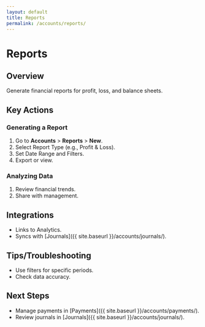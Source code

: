 ```yaml
---
layout: default
title: Reports
permalink: /accounts/reports/
---
```


# Reports

## Overview
Generate financial reports for profit, loss, and balance sheets.

## Key Actions

### Generating a Report
1. Go to **Accounts** > **Reports** > **New**.
2. Select Report Type (e.g., Profit & Loss).
3. Set Date Range and Filters.
4. Export or view.

### Analyzing Data
1. Review financial trends.
2. Share with management.

## Integrations
- Links to Analytics.
- Syncs with [Journals]({{ site.baseurl }}/accounts/journals/).

## Tips/Troubleshooting
- Use filters for specific periods.
- Check data accuracy.

## Next Steps
- Manage payments in [Payments]({{ site.baseurl }}/accounts/payments/).
- Review journals in [Journals]({{ site.baseurl }}/accounts/journals/).
